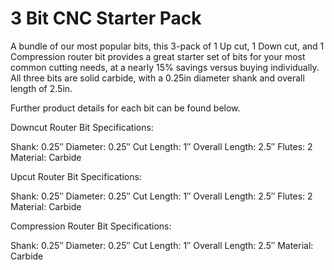 # 3 Bit CNC Starter Pack

A bundle of our most popular bits, this 3-pack of 1 Up cut, 1 Down cut, and 1 Compression router bit provides a great starter set of bits for your most common cutting needs, at a nearly 15% savings versus buying individually.  All three bits are solid carbide, with a 0.25in diameter shank and overall length of 2.5in.

Further product details for each bit can be found below.

Downcut Router Bit Specifications:

Shank: 0.25″
Diameter: 0.25″
Cut Length: 1″
Overall Length: 2.5″
Flutes: 2
Material: Carbide

Upcut Router Bit Specifications:

Shank: 0.25″
Diameter: 0.25″
Cut Length: 1″
Overall Length: 2.5″
Flutes: 2
Material: Carbide

Compression Router Bit Specifications:

Shank: 0.25″
Diameter: 0.25″
Cut Length: 1″
Overall Length: 2.5″
Material: Carbide
